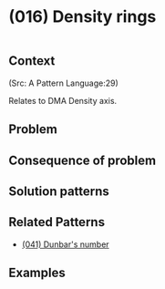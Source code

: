 # (016) Density rings

<image>

## Context

(Src: A Pattern Language:29)

Relates to DMA Density axis.

## Problem


## Consequence of problem


## Solution patterns


## Related Patterns

* [(041) Dunbar's number](../(041)_Dunbar_number/(041)_Dunbar_number.md)  


## Examples


<links to examples>